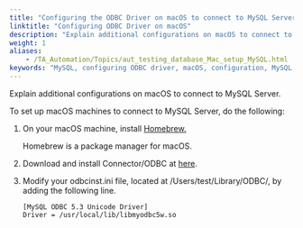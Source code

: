 ```yaml
--- 
title: "Configuring the ODBC Driver on macOS to connect to MySQL Server"
linktitle: "Configuring ODBC Driver on macOS"
description: "Explain additional configurations on macOS to connect to MySQL Server."
weight: 1
aliases: 
    - /TA_Automation/Topics/aut_testing_database_Mac_setup_MySQL.html
keywords: "MySQL, configuring ODBC driver, macOS, configuration, MySQL, ODBC driver, macOS"
---
```


Explain additional configurations on macOS to connect to MySQL Server.

To set up macOS machines to connect to MySQL Server, do the following:

1.  On your macOS machine, install [Homebrew.](http://brew.sh/)

    Homebrew is a package manager for macOS.

2.  Download and install Connector/ODBC at [here](http://dev.mysql.com/downloads/connector/odbc/).

3.  Modify your odbcinst.ini file, located at /Users/test/Library/ODBC/, by adding the following line.

    ```
    [MySQL ODBC 5.3 Unicode Driver]
    Driver = /usr/local/lib/libmyodbc5w.so
    ```




